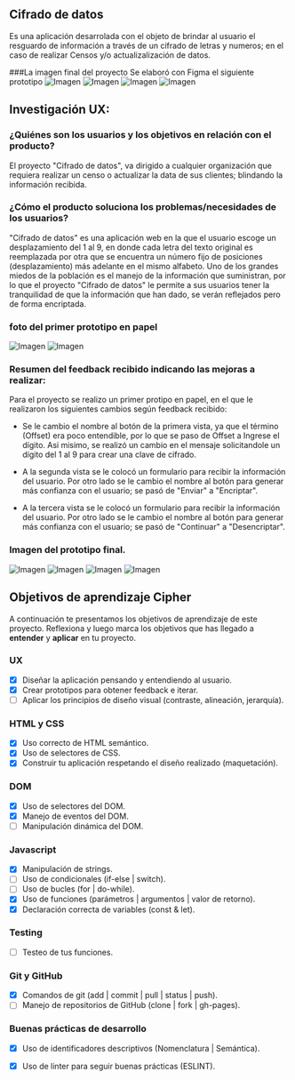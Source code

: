 ## Cifrado de datos

Es una aplicación desarrolada con el objeto de brindar al usuario el resguardo de información a través de un cifrado de letras y numeros; en el caso de realizar Censos y/o actualizalización de datos.

  ###La imagen final del proyecto
Se elaboró con Figma el siguiente prototipo
![Imagen](img/vista1.png)
![Imagen](img/vista2.png)
![Imagen](img/vista3.png)
![Imagen](img/vista4.png)

## Investigación UX:

### ¿Quiénes son los usuarios y los objetivos en relación con el producto?

  El proyecto "Cifrado de datos", va dirigido a cualquier organización que requiera realizar un censo o actualizar la data de sus clientes; blindando la información recibida.

### ¿Cómo el producto soluciona los problemas/necesidades de los usuarios?
  "Cifrado de datos" es una aplicación web en la que el usuario escoge un desplazamiento del 1 al 9, en donde cada letra del texto original es reemplazada por otra que se encuentra un número fijo de posiciones
  (desplazamiento) más adelante en el mismo alfabeto.  Uno de los grandes miedos de la población es el manejo de la información que suministran, por lo que el proyecto "Cifrado de datos" le permite a sus usuarios tener la tranquilidad de que la información que han dado, se verán reflejados pero de forma encriptada.
    
### foto del primer prototipo en papel
![Imagen](img/prototipo_papel.jpg)
![Imagen](img/prototipo_papel2.jpg)

### Resumen del feedback recibido indicando las mejoras a realizar:

  Para el proyecto se realizo un primer protipo en papel, en el que le realizaron los siguientes cambios según feedback recibido:
  * Se le cambio el nombre al botón de la primera vista, ya que el término (Offset) era poco entendible, por lo que se paso de Offset a Ingrese el dígito. Asi misimo, se realizó un cambio en el mensaje solicitandole un dígito del 1 al 9 para crear una clave de cifrado.

  * A la segunda vista se le colocó un formulario para recibir la información del usuario. Por otro lado se le cambio el nombre al botón para generar más confianza con el usuario; se pasó de "Enviar" a "Encriptar".

  * A la tercera vista se le colocó un formulario para recibir la información del usuario. Por otro lado se le cambio el nombre al botón para generar más confianza con el usuario; se pasó de "Continuar" a "Desencriptar".


### Imagen del prototipo final.
![Imagen](img/vistaUno.png)
![Imagen](img/vistaDos.png)
![Imagen](img/vistaTres.png)
![Imagen](img/vistaCuatro.png)
## Objetivos de aprendizaje Cipher

A continuación te presentamos los objetivos de aprendizaje de este proyecto. Reflexiona y luego marca los objetivos que has llegado a **entender** y **aplicar** en tu proyecto.

### UX

- [X] Diseñar la aplicación pensando y entendiendo al usuario.
- [X] Crear prototipos para obtener feedback e iterar.
- [ ] Aplicar los principios de diseño visual (contraste, alineación, jerarquía).

### HTML y CSS

- [X] Uso correcto de HTML semántico.
- [X] Uso de selectores de CSS.
- [X] Construir tu aplicación respetando el diseño realizado (maquetación).

### DOM

- [X] Uso de selectores del DOM.
- [X] Manejo de eventos del DOM.
- [ ] Manipulación dinámica del DOM.

### Javascript

- [X] Manipulación de strings.
- [ ] Uso de condicionales (if-else | switch).
- [ ] Uso de bucles (for | do-while).	
- [X] Uso de funciones (parámetros | argumentos | valor de retorno).
- [X] Declaración correcta de variables (const & let).

### Testing
- [ ] Testeo de tus funciones.

### Git y GitHub
- [X] Comandos de git (add | commit | pull | status | push).
- [ ] Manejo de repositorios de GitHub (clone | fork | gh-pages).

### Buenas prácticas de desarrollo
- [X] Uso de identificadores descriptivos (Nomenclatura | Semántica).
- [X] Uso de linter para seguir buenas prácticas (ESLINT).


